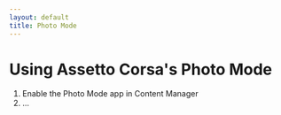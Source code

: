 ```yaml
---
layout: default
title: Photo Mode
---
```


# Using Assetto Corsa's Photo Mode

1. Enable the Photo Mode app in Content Manager
2. ...
